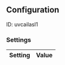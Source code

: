 # <nil>
## Configuration
ID:  uvcailasl1



### Settings
| Setting | Value  |
| :------------------------ | ---------------------------------------- |
 



